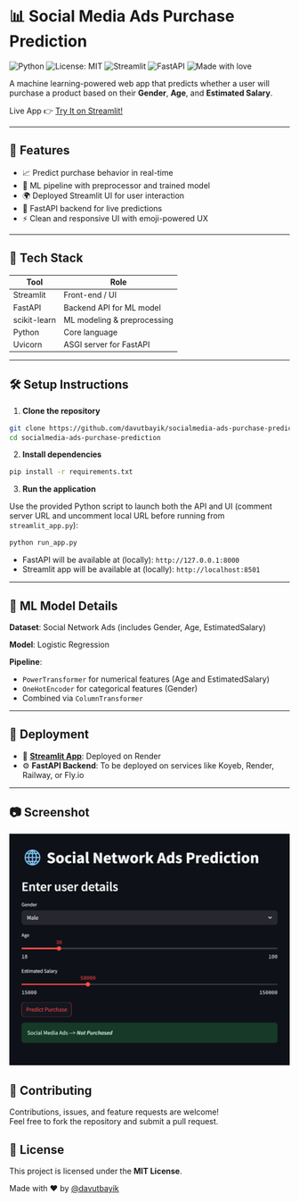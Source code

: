 # 📊 Social Media Ads Purchase Prediction

![Python](https://img.shields.io/badge/Python-3.9+-blue.svg)
![License: MIT](https://img.shields.io/badge/License-MIT-yellow.svg)
![Streamlit](https://img.shields.io/badge/Streamlit-🧠_App-brightgreen?logo=streamlit)
![FastAPI](https://img.shields.io/badge/FastAPI-🚀_API-green?logo=fastapi)
![Made with love](https://img.shields.io/badge/Made%20with-%E2%9D%A4-red)

A machine learning-powered web app that predicts whether a user will purchase a product based on their **Gender**, **Age**, and **Estimated Salary**.

Live App 👉 [Try It on Streamlit!](https://socialmedia-ads-purchase-prediction.onrender.com/)

---

## 🚀 Features

- 📈 Predict purchase behavior in real-time
- 🧠 ML pipeline with preprocessor and trained model
- 🌍 Deployed Streamlit UI for user interaction
- 🧪 FastAPI backend for live predictions
- ⚡ Clean and responsive UI with emoji-powered UX

---

## 🧰 Tech Stack

| Tool         | Role                          |
|--------------|-------------------------------|
| Streamlit    | Front-end / UI                |
| FastAPI      | Backend API for ML model      |
| scikit-learn | ML modeling & preprocessing   |
| Python       | Core language                 |
| Uvicorn      | ASGI server for FastAPI       |

---

## 🛠️ Setup Instructions

1. **Clone the repository**  
```bash
git clone https://github.com/davutbayik/socialmedia-ads-purchase-prediction.git
cd socialmedia-ads-purchase-prediction
```

2. **Install dependencies**  
```bash
pip install -r requirements.txt
```

3. **Run the application**

Use the provided Python script to launch both the API and UI (comment server URL and uncomment local URL before running from ```streamlit_app.py```):
 ```bash
python run_app.py
```
- FastAPI will be available at (locally): ```http://127.0.0.1:8000```
- Streamlit app will be available at (locally): ```http://localhost:8501```

---

## 🧠 ML Model Details
<b>Dataset</b>: Social Network Ads (includes Gender, Age, EstimatedSalary)

<b>Model</b>: Logistic Regression

<b>Pipeline</b>:

   - ```PowerTransformer``` for numerical features (Age and EstimatedSalary)
   - ```OneHotEncoder``` for categorical features (Gender)
   - Combined via ```ColumnTransformer```

---

## 📡 Deployment
   - 🔵 [<b>Streamlit App</b>](https://socialmedia-ads-purchase-prediction.onrender.com/): Deployed on Render
   - ⚙️ <b>FastAPI Backend</b>: To be deployed on services like Koyeb, Render, Railway, or Fly.io

---

## 📷 Screenshot
![Streamlit App](assets/streamlit_app.png)

## 🤝 Contributing

Contributions, issues, and feature requests are welcome!  
Feel free to fork the repository and submit a pull request.

## 📄 License

This project is licensed under the **MIT License**.

Made with ❤️ by [@davutbayik](https://github.com/davutbayik)
